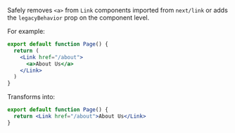 Safely removes `<a>` from `Link` components imported from `next/link` or adds the `legacyBehavior` prop on the component level.

For example:

```jsx
export default function Page() {
  return (
    <Link href="/about">
      <a>About Us</a>
    </Link>
  )
}
```

Transforms into:

```jsx
export default function Page() {
  return <Link href="/about">About Us</Link>
}
```

